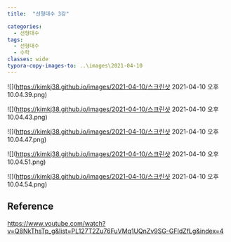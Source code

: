 ```yaml
---
title:  "선형대수 3강"

categories:
  - 선형대수
tags:
  - 선형대수
  - 수학
classes: wide
typora-copy-images-to: ..\images\2021-04-10
---
```


![](https://kimkj38.github.io/images/2021-04-10/스크린샷 2021-04-10 오후 10.04.39.png)

![](https://kimkj38.github.io/images/2021-04-10/스크린샷 2021-04-10 오후 10.04.43.png)

![](https://kimkj38.github.io/images/2021-04-10/스크린샷 2021-04-10 오후 10.04.47.png)

![](https://kimkj38.github.io/images/2021-04-10/스크린샷 2021-04-10 오후 10.04.51.png)

![](https://kimkj38.github.io/images/2021-04-10/스크린샷 2021-04-10 오후 10.04.54.png)


## Reference
<https://www.youtube.com/watch?v=Q8NkThsTp_g&list=PL127T2Zu76FuVMq1UQnZv9SG-GFIdZfLg&index=4>

